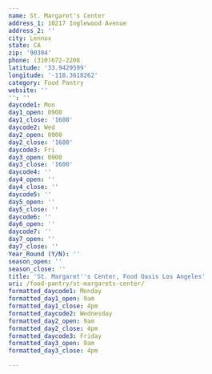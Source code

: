 ```yaml
---
name: St. Margaret's Center
address_1: 10217 Inglewood Avenue
address_2: ''
city: Lennox
state: CA
zip: '90304'
phone: (310)672-2208
latitude: '33.9429599'
longitude: '-118.3618262'
category: Food Pantry
website: ''
'': ''
daycode1: Mon
day1_open: 0900
day1_close: '1600'
daycode2: Wed
day2_open: 0900
day2_close: '1600'
daycode3: Fri
day3_open: 0900
day3_close: '1600'
daycode4: ''
day4_open: ''
day4_close: ''
daycode5: ''
day5_open: ''
day5_close: ''
daycode6: ''
day6_open: ''
daycode7: ''
day7_open: ''
day7_close: ''
Year_Round (Y/N): ''
season_open: ''
season_close: ''
title: 'St. Margaret''s Center, Food Oasis Los Angeles'
uri: /food-pantry/st-margarets-center/
formatted_daycode1: Monday
formatted_day1_open: 9am
formatted_day1_close: 4pm
formatted_daycode2: Wednesday
formatted_day2_open: 9am
formatted_day2_close: 4pm
formatted_daycode3: Friday
formatted_day3_open: 9am
formatted_day3_close: 4pm

---
```

